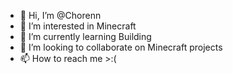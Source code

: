 - 👋 Hi, I’m @Chorenn
- 👀 I’m interested in Minecraft
- 🌱 I’m currently learning Building
- 💞️ I’m looking to collaborate on Minecraft projects
- 📫 How to reach me >:(
